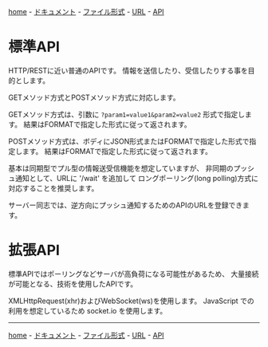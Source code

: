 [home](../README.md#readme) -
[ドキュメント](index-jp.md#readme) -
[ファイル形式](format-jp.md#readme) -
[URL](url-jp.md#readme) -
[API](api-jp.md#readme)

# 標準API

HTTP/RESTに近い普通のAPIです。
情報を送信したり、受信したりする事を目的とします。

GETメソッド方式とPOSTメソッド方式に対応します。

GETメソッド方式は、引数に `?param1=value1&param2=value2` 形式で指定します。
結果はFORMATで指定した形式に従って返されます。

POSTメソッド方式は、ボディにJSON形式またはFORMATで指定した形式で指定します。
結果はFORMATで指定した形式に従って返されます。

基本は同期型でプル型の情報送受信機能を想定していますが、
非同期のプッシュ通知として、URLに '/wait' を追加して
ロングポーリング(long polling)方式に対応することを推奨します。

サーバー同志では、逆方向にプッシュ通知するためのAPIのURLを登録できます。

# 拡張API

標準APIではポーリングなどサーバが高負荷になる可能性があるため、
大量接続が可能となる、技術を使用したAPIです。

XMLHttpRequest(xhr)およびWebSocket(ws)を使用します。
JavaScript での利用を想定しているため socket.io を使用します。

- - -

[home](../README.md#readme) -
[ドキュメント](index-jp.md#readme) -
[ファイル形式](format-jp.md#readme) -
[URL](url-jp.md#readme) -
[API](api-jp.md#readme)

